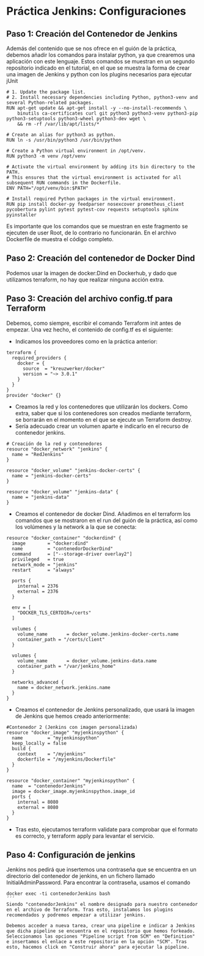 # Práctica Jenkins: Configuraciones
## Paso 1: Creación del Contenedor de Jenkins
Además del contenido que se nos ofrece en el guión de la práctica, debemos añadir los comandos para instalar python, ya que crearemos una aplicación con este lenguaje. Estos comandos se muestran en un segundo repositorio indicado en el tutorial, en el que se muestra la forma de crear una imagen de Jenkins y python con los plugins necesarios para ejecutar jUnit
```
# 1. Update the package list.
# 2. Install necessary dependencies including Python, python3-venv and several Python-related packages.
RUN apt-get update && apt-get install -y --no-install-recommends \
    binutils ca-certificates curl git python3 python3-venv python3-pip python3-setuptools python3-wheel python3-dev wget \
    && rm -rf /var/lib/apt/lists/*

# Create an alias for python3 as python.
RUN ln -s /usr/bin/python3 /usr/bin/python

# Create a Python virtual environment in /opt/venv.
RUN python3 -m venv /opt/venv

# Activate the virtual environment by adding its bin directory to the PATH.
# This ensures that the virtual environment is activated for all subsequent RUN commands in the Dockerfile.
ENV PATH="/opt/venv/bin:$PATH"

# Install required Python packages in the virtual environment.
RUN pip install docker-py feedparser nosexcover prometheus_client pycobertura pylint pytest pytest-cov requests setuptools sphinx pyinstaller
```
Es importante que los comandos que se muestran en este fragmento se ejecuten de user Root, de lo contrario no funcionarán. En el archivo Dockerfile de muestra el código completo.

## Paso 2: Creación del contenedor de Docker Dind
Podemos usar la imagen de docker:Dind en Dockerhub, y dado que utilizamos terraform, no hay que realizar ninguna acción extra.

## Paso 3: Creación del archivo config.tf para Terraform
Debemos, como siempre, escribir el comando Terraform init antes de empezar. Una vez hecho, el contenido de config.tf es el siguiente:

* Indicamos los proveedores como en la práctica anterior:

```
terraform {
  required_providers {
    docker = {
      source  = "kreuzwerker/docker"
      version = "~> 3.0.1"
    }
  }
}
provider "docker" {}

```
* Creamos la red y los contenedores que utilizarán los dockers. Como extra, saber que si los contenedores son creados mediante terraform, se borrarán en el momento en el que se ejecute un Terraform destroy.
* Sería adecuado crear un volumen aparte e indicarlo en el recurso de contenedor jenkins.
  
```
# Creación de la red y contenedores
resource "docker_network" "jenkins" {
  name = "RedJenkins"
}

resource "docker_volume" "jenkins-docker-certs" {
  name = "jenkins-docker-certs"
}

resource "docker_volume" "jenkins-data" {
  name = "jenkins-data"
}
```
* Creamos el contenedor de docker Dind. Añadimos en el terraform los comandos que se mostraron en el run del guión de la práctica, así como los volúmenes y la network a la que se conecta:
```
resource "docker_container" "dockerdind" {
  image        = "docker:dind"
  name         = "contenedorDockerDind"
  command      = ["--storage-driver overlay2"]
  privileged   = true
  network_mode = "jenkins"
  restart      = "always"

  ports {
    internal = 2376
    external = 2376
  }

  env = [
    "DOCKER_TLS_CERTDIR=/certs"
  ]

  volumes {
    volume_name       = docker_volume.jenkins-docker-certs.name
    container_path = "/certs/client"
  }

  volumes {
    volume_name       = docker_volume.jenkins-data.name
    container_path = "/var/jenkins_home"
  }

  networks_advanced {
    name = docker_network.jenkins.name
  }
}
```
* Creamos el contenedor de Jenkins personalizado, que usará la imagen de Jenkins que hemos creado anteriormente:
```
#Contenedor 2 (Jenkins con imagen personalizada)
resource "docker_image" "myjenkinspython" {
  name         = "myjenkinspython"
  keep_locally = false
  build {
    context    = "/myjenkins"
    dockerfile = "/myjenkins/Dockerfile"
  }
}

resource "docker_container" "myjenkinspython" {
  name  = "contenedorJenkins"
  image = docker_image.myjenkinspython.image_id
  ports {
    internal = 8080
    external = 8080
  }
}
```
* Tras esto, ejecutamos terraform validate para comprobar que el formato es correcto, y terraform apply para levantar el servicio.

## Paso 4: Configuración de jenkins
Jenkins nos pedirá que insertemos una contraseña que se encuentra en un directorio del contenedor de jenkins, en un fichero llamado InitialAdminPassword. Para encontrar la contraseña, usamos el comando  
```
docker exec -ti contenedorJenkins bash
´´´
Siendo "contenedorJenkins" el nombre designado para nuestro contenedor en el archivo de Terraform. Tras esto, instalamos los plugins recomendados y podremos empezar a utilizar jenkins.

Debemos acceder a nueva tarea, crear una pipeline e indicar a Jenkins que dicha pipeline se encuentra en el repositorio que hemos forkeado. Seleccionamos las opciones "Pipeline script from SCM" en "Definition" e insertamos el enlace a este repositorio en la opción "SCM". Tras esto, hacemos click en "Construir ahora" para ejecutar la pipeline.



  
